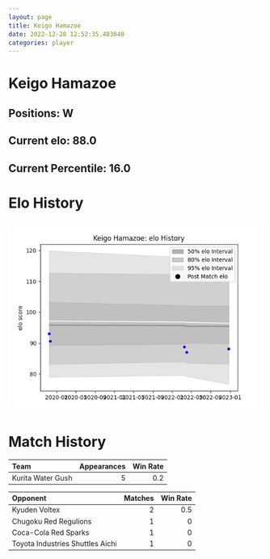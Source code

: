 ```yaml
---  
layout: page  
title: Keigo Hamazoe  
date: 2022-12-28 12:52:35.403040  
categories: player  
---
```

# Keigo Hamazoe

## Positions: W

## Current elo: 88.0

## Current Percentile: 16.0

# Elo History


![elo history](history_KeigoHamazoe.png)
# Match History


| Team              |   Appearances |   Win Rate |
|:------------------|--------------:|-----------:|
| Kurita Water Gush |             5 |        0.2 |

| Opponent                         |   Matches |   Win Rate |
|:---------------------------------|----------:|-----------:|
| Kyuden Voltex                    |         2 |        0.5 |
| Chugoku Red Regulions            |         1 |        0   |
| Coca-Cola Red Sparks             |         1 |        0   |
| Toyota Industries Shuttles Aichi |         1 |        0   |